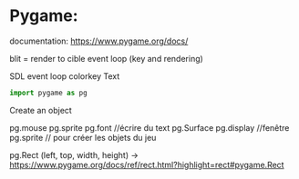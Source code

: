 # Pygame:

documentation:
https://www.pygame.org/docs/

blit = render to cible
event loop (key and rendering)

SDL
event loop
colorkey
Text

```python
import pygame as pg
```

Create an object

pg.mouse
pg.sprite
pg.font //écrire du text
pg.Surface
pg.display //fenêtre
pg.sprite // pour créer les objets du jeu

pg.Rect (left, top, width, height) -> 
https://www.pygame.org/docs/ref/rect.html?highlight=rect#pygame.Rect
